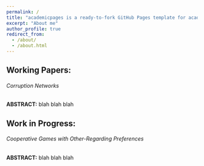 ```yaml
---
permalink: /
title: "academicpages is a ready-to-fork GitHub Pages template for academic personal websites"
excerpt: "About me"
author_profile: true
redirect_from: 
  - /about/
  - /about.html
---
```


## Working Papers:
###### Corruption Networks
**ABSTRACT:** blah blah blah

## Work in Progress:
###### Cooperative Games with Other-Regarding Preferences
**ABSTRACT:** blah blah blah
